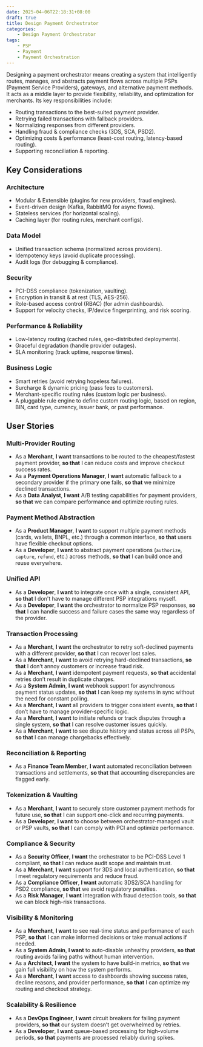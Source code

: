 ```yaml
---
date: 2025-04-06T22:18:31+08:00
draft: true
title: Design Payment Orchestrator
categories:
    - Design Payment Orchestrator
tags: 
    - PSP
    - Payment
    - Payment Orchestration
---
```

Designing a payment orchestrator means creating a system that intelligently routes, manages, and abstracts payment flows across multiple PSPs (Payment Service Providers), gateways, and alternative payment methods. It acts as a middle layer to provide flexibility, reliability, and optimization for merchants. Its key responsibilities include:

* Routing transactions to the best-suited payment provider.
* Retrying failed transactions with fallback providers.
* Normalizing responses from different providers.
* Handling fraud & compliance checks (3DS, SCA, PSD2).
* Optimizing costs & performance (least-cost routing, latency-based routing).
* Supporting reconciliation & reporting.

## Key Considerations

### Architecture
* Modular & Extensible (plugins for new providers, fraud engines).
* Event-driven design (Kafka, RabbitMQ for async flows).
* Stateless services (for horizontal scaling).
* Caching layer (for routing rules, merchant configs).

### Data Model
* Unified transaction schema (normalized across providers).
* Idempotency keys (avoid duplicate processing).
* Audit logs (for debugging & compliance).

### Security
* PCI-DSS compliance (tokenization, vaulting).
* Encryption in transit & at rest (TLS, AES-256).
* Role-based access control (RBAC) (for admin dashboards).
* Support for velocity checks, IP/device fingerprinting, and risk scoring.

### Performance & Reliability
* Low-latency routing (cached rules, geo-distributed deployments).
* Graceful degradation (handle provider outages).
* SLA monitoring (track uptime, response times).

### **Business Logic**
* Smart retries (avoid retrying hopeless failures).
* Surcharge & dynamic pricing (pass fees to customers).
* Merchant-specific routing rules (custom logic per business).
* A pluggable rule engine to define custom routing logic, based on region, BIN, card type, currency, issuer bank, or past performance. 

## User Stories

### Multi-Provider Routing
* As a **Merchant**, **I want** transactions to be routed to the cheapest/fastest payment provider, **so that** I can reduce costs and improve checkout success rates.
* As a **Payment Operations Manager**, **I want** automatic fallback to a secondary provider if the primary one fails, **so that** we minimize declined transactions.
* As a **Data Analyst**, **I want** A/B testing capabilities for payment providers, **so that** we can compare performance and optimize routing rules.

### Payment Method Abstraction
* As a **Product Manager**, **I want** to support multiple payment methods (cards, wallets, BNPL, etc.) through a common interface, **so that** users have flexible checkout options.
* As a **Developer**, **I want** to abstract payment operations (`authorize`, `capture`, `refund`, etc.) across methods, **so that** I can build once and reuse everywhere.

### Unified API
* As a **Developer**, **I want** to integrate once with a single, consistent API, **so that** I don't have to manage different PSP integrations myself.
* As a **Developer**, **I want** the orchestrator to normalize PSP responses, **so that** I can handle success and failure cases the same way regardless of the provider.

### Transaction Processing
* As a **Merchant**, **I want** the orchestrator to retry soft-declined payments with a different provider, **so that** I can recover lost sales.
* As a **Merchant**, **I want** to avoid retrying hard-declined transactions, **so that** I don’t annoy customers or increase fraud risk.
* As a **Merchant**, **I want** idempotent payment requests, **so that** accidental retries don’t result in duplicate charges.
* As a **System Admin**, **I want** webhook support for asynchronous payment status updates, **so that** I can keep my systems in sync without the need for constant polling.
* As a **Merchant**, **I want** all providers to trigger consistent events, **so that** I don’t have to manage provider-specific logic.
* As a **Merchant**, **I want** to initiate refunds or track disputes through a single system, **so that** I can resolve customer issues quickly.
* As a **Merchant**, **I want** to see dispute history and status across all PSPs, **so that** I can manage chargebacks effectively.

### Reconciliation & Reporting
* As a **Finance Team Member**, **I want** automated reconciliation between transactions and settlements, **so that** that accounting discrepancies are flagged early.

### Tokenization & Vaulting
* As a **Merchant**, **I want** to securely store customer payment methods for future use, **so that** I can support one-click and recurring payments.
* As a **Developer**, **I want** to choose between orchestrator-managed vault or PSP vaults, **so that** I can comply with PCI and optimize performance.

### Compliance & Security
* As a **Security Officer**, **I want** the orchestrator to be PCI-DSS Level 1 compliant, **so that** I can reduce audit scope and maintain trust.
* As a **Merchant**, **I want** support for 3DS and local authentication, **so that** I meet regulatory requirements and reduce fraud.
* As a **Compliance Officer**, **I want** automatic 3DS2/SCA handling for PSD2 compliance, **so that** we avoid regulatory penalties.
* As a **Risk Manager**, **I want** integration with fraud detection tools, **so that** we can block high-risk transactions.

### Visibility & Monitoring
* As a **Merchant**, **I want** to see real-time status and performance of each PSP, **so that** I can make informed decisions or take manual actions if needed.
* As a **System Admin**, **I want** to auto-disable unhealthy providers, **so that** routing avoids failing paths without human intervention.
* As a **Architect**, **I want** the system to have build-in metrics, **so that** we gain full visibility on how the system performs.
* As a **Merchant**, **I want** access to dashboards showing success rates, decline reasons, and provider performance, **so that** I can optimize my routing and checkout strategy.

### Scalability & Resilience
* As a **DevOps Engineer**, **I want** circuit breakers for failing payment providers, **so that** our system doesn’t get overwhelmed by retries.
* As a **Developer**, **I want** queue-based processing for high-volume periods, **so that** payments are processed reliably during spikes.